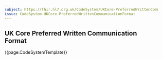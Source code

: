 ```yaml
---
subject: https://fhir.hl7.org.uk/CodeSystem/UKCore-PreferredWrittenCommunicationFormat
issue: CodeSystem-UKCore-PreferredWrittenCommunicationFormat
---
```

## UK Core Preferred Written Communication Format

{{page:CodeSystemTemplate}}
